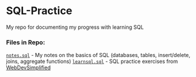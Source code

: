# SQL-Practice
My repo for documenting my progress with learning SQL

### Files in Repo:
[`notes.sql`](./notes.sql) - My notes on the basics of SQL (databases, tables, insert/delete, joins, aggregate functions)
[`learnsql.sql`](./learnsql.sql) - SQL practice exercises from [WebDevSimplified](https://github.com/WebDevSimplified/Learn-SQL)
